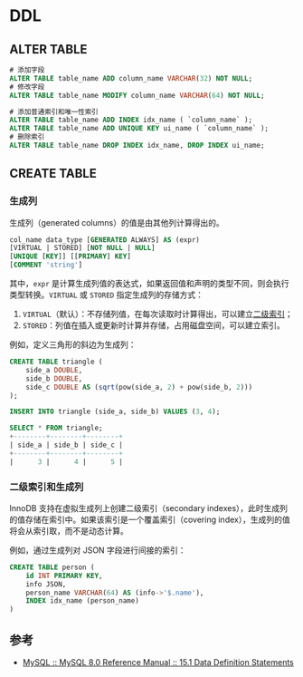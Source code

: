 # DDL

## ALTER TABLE

```sql
# 添加字段
ALTER TABLE table_name ADD column_name VARCHAR(32) NOT NULL;
# 修改字段
ALTER TABLE table_name MODIFY column_name VARCHAR(64) NOT NULL;

# 添加普通索引和唯一性索引
ALTER TABLE table_name ADD INDEX idx_name ( `column_name` );
ALTER TABLE table_name ADD UNIQUE KEY ui_name ( `column_name` );
# 删除索引
ALTER TABLE table_name DROP INDEX idx_name, DROP INDEX ui_name;
```

## CREATE TABLE

### 生成列

生成列（generated columns）的值是由其他列计算得出的。

```sql
col_name data_type [GENERATED ALWAYS] AS (expr)
[VIRTUAL | STORED] [NOT NULL | NULL]
[UNIQUE [KEY]] [[PRIMARY] KEY]
[COMMENT 'string']
```

其中，`expr` 是计算生成列值的表达式，如果返回值和声明的类型不同，则会执行类型转换。`VIRTUAL` 或 `STORED` 指定生成列的存储方式：

1. `VIRTUAL`（默认）：不存储列值，在每次读取时计算得出，可以建立[二级索引](#二级索引和生成列)；
2. `STORED`：列值在插入或更新时计算并存储，占用磁盘空间，可以建立索引。

例如，定义三角形的斜边为生成列：

```sql
CREATE TABLE triangle (
    side_a DOUBLE,
    side_b DOUBLE,
    side_c DOUBLE AS (sqrt(pow(side_a, 2) + pow(side_b, 2)))
);

INSERT INTO triangle (side_a, side_b) VALUES (3, 4);

SELECT * FROM triangle;
+--------+--------+--------+
| side_a | side_b | side_c |
+--------+--------+--------+
|      3 |      4 |      5 |
```

### 二级索引和生成列

InnoDB 支持在虚拟生成列上创建二级索引（secondary indexes），此时生成列的值存储在索引中。如果该索引是一个覆盖索引（covering index），生成列的值将会从索引取，而不是动态计算。

例如，通过生成列对 JSON 字段进行间接的索引：

```sql
CREATE TABLE person (
    id INT PRIMARY KEY,
    info JSON,
    person_name VARCHAR(64) AS (info->'$.name'),
    INDEX idx_name (person_name)
)
```

## 参考

- [MySQL :: MySQL 8.0 Reference Manual :: 15.1 Data Definition Statements](https://dev.mysql.com/doc/refman/8.0/en/sql-data-definition-statements.html)

